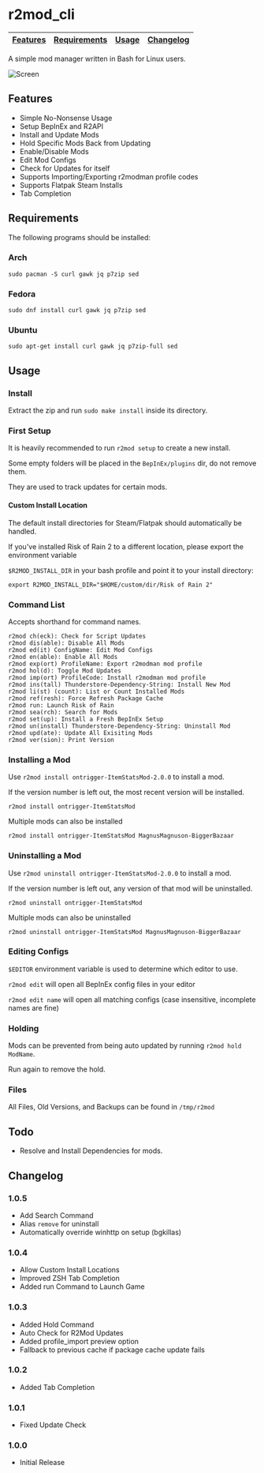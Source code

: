 # r2mod_cli

| [Features](#features) | [Requirements](#requirements) | [Usage](#usage) | [Changelog](#changelog) |
|---|---|---|---|

A simple mod manager written in Bash for Linux users.

![Screen](https://raw.githubusercontent.com/Foldex/r2mod_cli/master/img/screen.png)

## Features

- Simple No-Nonsense Usage
- Setup BepInEx and R2API
- Install and Update Mods
- Hold Specific Mods Back from Updating
- Enable/Disable Mods
- Edit Mod Configs
- Check for Updates for itself
- Supports Importing/Exporting r2modman profile codes
- Supports Flatpak Steam Installs
- Tab Completion

## Requirements

The following programs should be installed:

### Arch

`sudo pacman -S curl gawk jq p7zip sed`

### Fedora

`sudo dnf install curl gawk jq p7zip sed`

### Ubuntu

`sudo apt-get install curl gawk jq p7zip-full sed`

## Usage

### Install

Extract the zip and run `sudo make install` inside its directory.

### First Setup

It is heavily recommended to run `r2mod setup` to create a new install.

Some empty folders will be placed in the `BepInEx/plugins` dir, do not remove them.

They are used to track updates for certain mods.

#### Custom Install Location

The default install directories for Steam/Flatpak should automatically be handled.

If you've installed Risk of Rain 2 to a different location, please export the environment variable

`$R2MOD_INSTALL_DIR` in your bash profile and point it to your install directory:

`export R2MOD_INSTALL_DIR="$HOME/custom/dir/Risk of Rain 2"`

### Command List

Accepts shorthand for command names.

```
r2mod ch(eck): Check for Script Updates
r2mod dis(able): Disable All Mods
r2mod ed(it) ConfigName: Edit Mod Configs
r2mod en(able): Enable All Mods
r2mod exp(ort) ProfileName: Export r2modman mod profile
r2mod hol(d): Toggle Mod Updates
r2mod imp(ort) ProfileCode: Install r2modman mod profile
r2mod ins(tall) Thunderstore-Dependency-String: Install New Mod
r2mod li(st) (count): List or Count Installed Mods
r2mod ref(resh): Force Refresh Package Cache
r2mod run: Launch Risk of Rain
r2mod sea(rch): Search for Mods
r2mod set(up): Install a Fresh BepInEx Setup
r2mod un(install) Thunderstore-Dependency-String: Uninstall Mod
r2mod upd(ate): Update All Exisiting Mods
r2mod ver(sion): Print Version
```

### Installing a Mod

Use `r2mod install ontrigger-ItemStatsMod-2.0.0` to install a mod.

If the version number is left out, the most recent version will be installed.

`r2mod install ontrigger-ItemStatsMod`

Multiple mods can also be installed

`r2mod install ontrigger-ItemStatsMod MagnusMagnuson-BiggerBazaar`

### Uninstalling a Mod

Use `r2mod uninstall ontrigger-ItemStatsMod-2.0.0` to install a mod.

If the version number is left out, any version of that mod will be uninstalled.

`r2mod uninstall ontrigger-ItemStatsMod`

Multiple mods can also be uninstalled

`r2mod uninstall ontrigger-ItemStatsMod MagnusMagnuson-BiggerBazaar`

### Editing Configs

`$EDITOR` environment variable is used to determine which editor to use.

`r2mod edit` will open all BepInEx config files in your editor

`r2mod edit name` will open all matching configs (case insensitive, incomplete names are fine)

### Holding

Mods can be prevented from being auto updated by running `r2mod hold ModName`.

Run again to remove the hold.

### Files

All Files, Old Versions, and Backups can be found in `/tmp/r2mod`

## Todo

- Resolve and Install Dependencies for mods.

## Changelog

### 1.0.5

- Add Search Command
- Alias `remove` for uninstall
- Automatically override winhttp on setup (bgkillas)

### 1.0.4

- Allow Custom Install Locations
- Improved ZSH Tab Completion
- Added run Command to Launch Game

### 1.0.3

- Added Hold Command
- Auto Check for R2Mod Updates
- Added profile_import preview option
- Fallback to previous cache if package cache update fails

### 1.0.2

- Added Tab Completion

### 1.0.1

- Fixed Update Check

### 1.0.0

- Initial Release
